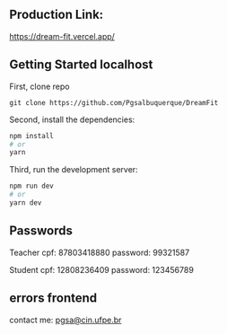 ## Production Link:
https://dream-fit.vercel.app/

## Getting Started localhost
First, clone repo
``` 
git clone https://github.com/Pgsalbuquerque/DreamFit
```

Second, install the dependencies:
```bash
npm install
# or
yarn
````

Third, run the development server:

```bash
npm run dev
# or
yarn dev
```

## Passwords

Teacher
cpf: 87803418880
password: 99321587

Student
cpf: 12808236409
password: 123456789

## errors frontend

contact me: pgsa@cin.ufpe.br
